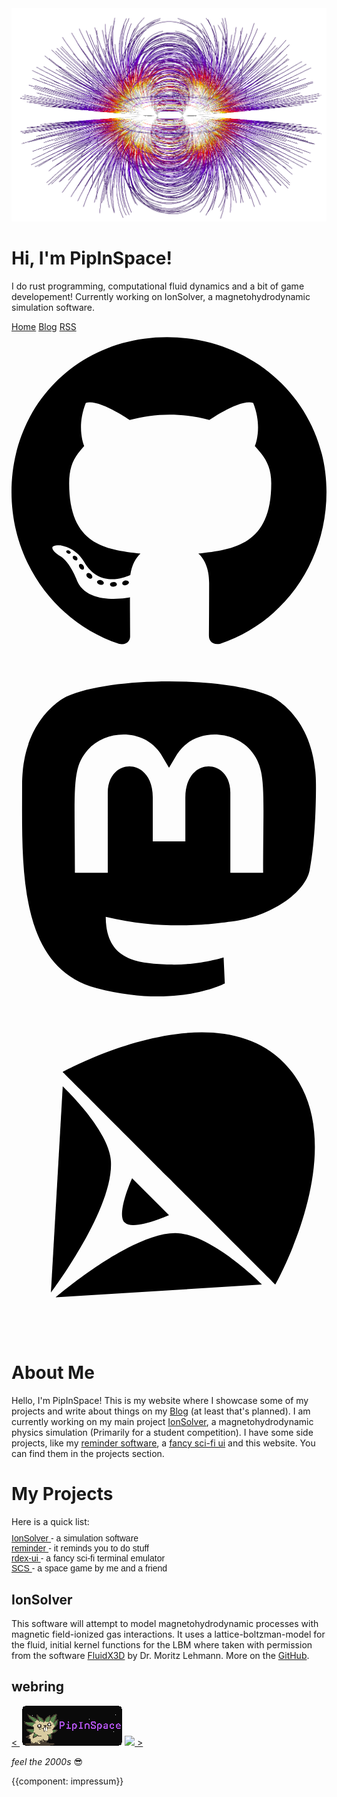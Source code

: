 <div class="main_body">
    <!--Main Body-->
    <div class="title-image">
        <img src="img/TitleBackground.png" class="no-select">
        <h1>Hi, I'm PipInSpace!</h1>
        <p>I do rust programming, computational fluid dynamics and a bit of game developement! Currently working on
          IonSolver, a
          magnetohydrodynamic simulation software.</p>
        <div class="title-links">
            <a href="index.html">Home</a>
            <a href="blog/blog.html">Blog</a>
            <a href="blog/rss.xml">RSS</a>
        </div>
        <div class="social_icons">
            <a href="https://github.com/PipInSpace">
                <svg viewBox="0 0 496 512">
                    <path d="M165.9 397.4c0 2-2.3 3.6-5.2 3.6-3.3.3-5.6-1.3-5.6-3.6 0-2 2.3-3.6 5.2-3.6 3-.3 5.6 1.3 5.6 3.6zm-31.1-4.5c-.7 2 1.3 4.3 4.3 4.9 2.6 1 5.6 0 6.2-2s-1.3-4.3-4.3-5.2c-2.6-.7-5.5.3-6.2 2.3zm44.2-1.7c-2.9.7-4.9 2.6-4.6 4.9.3 2 2.9 3.3 5.9 2.6 2.9-.7 4.9-2.6 4.6-4.6-.3-1.9-3-3.2-5.9-2.9zM244.8 8C106.1 8 0 113.3 0 252c0 110.9 69.8 205.8 169.5 239.2 12.8 2.3 17.3-5.6 17.3-12.1 0-6.2-.3-40.4-.3-61.4 0 0-70 15-84.7-29.8 0 0-11.4-29.1-27.8-36.6 0 0-22.9-15.7 1.6-15.4 0 0 24.9 2 38.6 25.8 21.9 38.6 58.6 27.5 72.9 20.9 2.3-16 8.8-27.1 16-33.7-55.9-6.2-112.3-14.3-112.3-110.5 0-27.5 7.6-41.3 23.6-58.9-2.6-6.5-11.1-33.3 2.6-67.9 20.9-6.5 69 27 69 27 20-5.6 41.5-8.5 62.8-8.5s42.8 2.9 62.8 8.5c0 0 48.1-33.6 69-27 13.7 34.7 5.2 61.4 2.6 67.9 16 17.7 25.8 31.5 25.8 58.9 0 96.5-58.9 104.2-114.8 110.5 9.2 7.9 17 22.9 17 46.4 0 33.7-.3 75.4-.3 83.6 0 6.5 4.6 14.4 17.3 12.1C428.2 457.8 496 362.9 496 252 496 113.3 383.5 8 244.8 8zM97.2 352.9c-1.3 1-1 3.3.7 5.2 1.6 1.6 3.9 2.3 5.2 1 1.3-1 1-3.3-.7-5.2-1.6-1.6-3.9-2.3-5.2-1zm-10.8-8.1c-.7 1.3.3 2.9 2.3 3.9 1.6 1 3.6.7 4.3-.7.7-1.3-.3-2.9-2.3-3.9-2-.6-3.6-.3-4.3.7zm32.4 35.6c-1.6 1.3-1 4.3 1.3 6.2 2.3 2.3 5.2 2.6 6.5 1 1.3-1.3.7-4.3-1.3-6.2-2.2-2.3-5.2-2.6-6.5-1zm-11.4-14.7c-1.6 1-1.6 3.6 0 5.9 1.6 2.3 4.3 3.3 5.6 2.3 1.6-1.3 1.6-3.9 0-6.2-1.4-2.3-4-3.3-5.6-2z" />
                </svg>
            </a>
            <a href="https://mastodon.social/@pipinspace">
                <svg xmlns="http://www.w3.org/2000/svg" viewBox="0 0 448 512">
                    <path d="M433 179.11c0-97.2-63.71-125.7-63.71-125.7-62.52-28.7-228.56-28.4-290.48 0 0 0-63.72 28.5-63.72 125.7 0 115.7-6.6 259.4 105.63 289.1 40.51 10.7 75.32 13 103.33 11.4 50.81-2.8 79.32-18.1 79.32-18.1l-1.7-36.9s-36.31 11.4-77.12 10.1c-40.41-1.4-83-4.4-89.63-54a102.54 102.54 0 0 1-.9-13.9c85.63 20.9 158.65 9.1 178.75 6.7 56.12-6.7 105-41.3 111.23-72.9 9.8-49.8 9-121.5 9-121.5zm-75.12 125.2h-46.63v-114.2c0-49.7-64-51.6-64 6.9v62.5h-46.33V197c0-58.5-64-56.6-64-6.9v114.2H90.19c0-122.1-5.2-147.9 18.41-175 25.9-28.9 79.82-30.8 103.83 6.1l11.6 19.5 11.6-19.5c24.11-37.1 78.12-34.8 103.83-6.1 23.71 27.3 18.4 53 18.4 175z" />
                </svg>
            </a>
            <a href="https://github.com/PipInSpace/IonSolver">
              <svg viewBox="0 0 135.46666 135.46667" style="transform: scale(120%);">
                  <path d="m 29.633333,29.633333 c 0,0 27.887915,27.898326 38.099999,38.099999 10.367518,10.356949 38.099998,38.099998 38.099998,38.099998 0,0 29.65889,-52.272576 3.175,-79.374997 -25.901357,-26.50628364 -79.374997,3.175 -79.374997,3.175 z" />
                  <path d="m 25.415165,108.66871 c 0,0 22.506076,-29.786739 21.50159,-46.968079 C 46.251438,50.320644 29.645768,34.82975 29.645768,34.82975 Z" />
                  <path d="m 27.159164,110.37791 73.911666,-4.54458 c 0,0 -18.308188,-18.509739 -31.143457,-18.466123 -16.165441,0.05493 -42.768209,23.010703 -42.768209,23.010703 z" />
                  <path d="m 67.733332,80.962499 c 0,0 -12.756855,5.763978 -15.874999,2.645833 -3.118145,-3.118144 2.645833,-15.875 2.645833,-15.875 z" />
              </svg>
            </a>
        </div>
    </div>

<h1>About Me</h1>
<p>
  Hello, I'm PipInSpace! This is my website where I showcase some of my projects and write about things on my <a
    href="blog.html">Blog</a> (at least that's planned). I am currently working on my main project <a
    href="https://github.com/PipInSpace/IonSolver">IonSolver</a>, a magnetohydrodynamic physics simulation
  (Primarily for a student competition). I have some side projects, like my
  <a href="https://github.com/PipInSpace/reminder"> reminder software</a>, a
  <a href="https://github.com/PipInSpace/rdex-ui"> fancy sci-fi ui</a> and this website. You can find them in the
  projects section.
</p>
<h1>My Projects</h1>
<p style="margin-bottom: 10px;">Here is a quick list:</p>
<div class="quote text-padding" style="font-family: 'Moderat Medium', sans-serif;">
  <a href="https://github.com/PipInSpace/IonSolver">IonSolver </a> - a simulation software<br>
  <a href="https://github.com/PipInSpace/reminder"> reminder  </a> - it reminds you to do stuff<br>
  <a href="https://github.com/PipInSpace/rdex-ui">  rdex-ui   </a> - a fancy sci-fi terminal emulator<br>
  <a href="https://github.com/FN-2189/SCS">         SCS       </a> - a space game by me and a friend<br>
</div>
<h2>IonSolver</h2>
<p>
  This software will attempt to model magnetohydrodynamic processes with magnetic field-ionized gas interactions. It
  uses
  a lattice-boltzman-model for the fluid, initial kernel functions for the LBM where taken with permission from the
  software <a href="https://github.com/ProjectPhysX/FluidX3D">FluidX3D</a> by Dr. Moritz Lehmann. More on the
  <a href="https://github.com/PipInSpace/IonSolver">GitHub</a>.
</p>
<div style="display: none;"><!--Mastodon Verification-->
  <a rel="me" href="https://mastodon.social/@pipinspace">Mastodon</a>
</div>
<h2>webring</h2>
<div class="webring">
  <a href="">&lt <img src=""></a>
  <a href=""><img src="webring/logo.png"></a>
  <a href="https://tudbut.de"><img src="https://tudbut.de:881/webring/logo.png"> &gt</a>
</div>
<p><i>feel the 2000s</i> 😎</p>
{{component: impressum}}

</div>